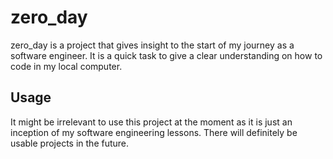 # zero_day

zero_day is a project that gives insight to the start of my journey as a software engineer.
It is a quick task to give a clear understanding on how to code in my local computer.

## Usage

It might be irrelevant to use this project at the moment as it is just an inception of my software engineering lessons.
There will definitely be usable projects in the future.

